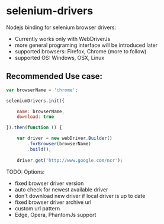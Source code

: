 # selenium-drivers

Nodejs binding for selenium browser drivers:

* Currently works only with WebDriverJs
* more general programing interface will be introduced later
* supported browsers: Firefox, Chrome  (more to follow)
* supported OS: Windows, OSX, Linux


## Recommended Use case:
```javascript
var browserName = 'chrome';

seleniumDrivers.init({

    name: browserName,
    download: true

}).then(function () {

    var driver = new webDriver.Builder()
        .forBrowser(browserName)
        .build();
    
    driver.get('http://www.google.com/ncr');
```



TODO:
Options:
* fixed browser driver version
* auto check for newest available driver
* don't download new driver if local driver is up to date
* fixed browser driver archive url
* custom url pattern
* Edge, Opera, PhantomJs support
